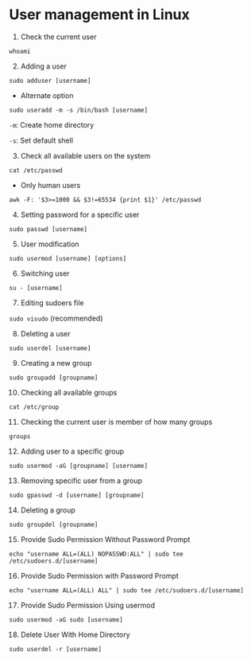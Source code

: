 # User management in Linux

1. Check the current user

`whoami`

2. Adding a user

`sudo adduser [username]`

- Alternate option

`sudo useradd -m -s /bin/bash [username]`

`-m`: Create home directory

`-s`: Set default shell

3. Check all available users on the system

`cat /etc/passwd`

- Only human users

`awk -F: '$3>=1000 && $3!=65534 {print $1}' /etc/passwd`

4. Setting password for a specific user

`sudo passwd [username]`

5. User modification

`sudo usermod [username] [options]`

6. Switching user

`su - [username]`

7. Editing sudoers file

`sudo visudo` (recommended)

8. Deleting a user

`sudo userdel [username]`

9. Creating a new group

`sudo groupadd [groupname]`

10. Checking all available groups

`cat /etc/group`

11. Checking the current user is member of how many groups

`groups`

12. Adding user to a specific group

`sudo usermod -aG [groupname] [username]`

13. Removing specific user from a group

`sudo gpasswd -d [username] [groupname]`

14. Deleting a group

`sudo groupdel [groupname]`

15. Provide Sudo Permission Without Password Prompt

`echo "username ALL=(ALL) NOPASSWD:ALL" | sudo tee /etc/sudoers.d/[username]`

16. Provide Sudo Permission with Password Prompt

`echo "username ALL=(ALL) ALL" | sudo tee /etc/sudoers.d/[username]`

17. Provide Sudo Permission Using usermod

`sudo usermod -aG sudo [username]`

18. Delete User With Home Directory

`sudo userdel -r [username]`
